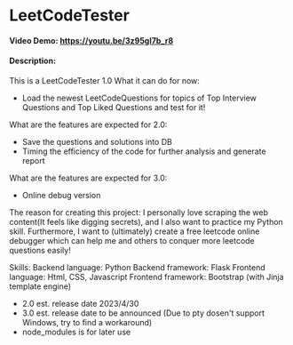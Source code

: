 # LeetCodeTester
#### Video Demo: https://youtu.be/3z95gI7b_r8
#### Description: 
This is a LeetCodeTester 1.0
What it can do for now:
* Load the newest LeetCodeQuestions for topics of Top Interview Questions and Top Liked Questions and test for it!

What are the features are expected for 2.0:
* Save the questions and solutions into DB
* Timing the efficiency of the code for further analysis and generate report

What are the features are expected for 3.0:
* Online debug version

The reason for creating this project:
I personally love scraping the web content(It feels like digging secrets), and I also want to practice my Python skill. Furthermore, I want to (ultimately) create a free leetcode online debugger which can help me and others to conquer more leetcode questions easily!

Skills:
Backend language: Python 
Backend framework: Flask
Frontend language: Html, CSS, Javascript
Frontend framework: Bootstrap
(with Jinja template engine)

* 2.0 est. release date 2023/4/30
* 3.0 est. release date to be announced (Due to pty dosen't support Windows, try to find a workaround)
* node_modules is for later use